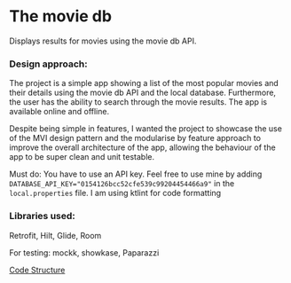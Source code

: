 # The movie db
Displays results for movies using the movie db API.

### Design approach:
The project is a simple app showing a list of the most popular movies and their details using the 
movie db API and the local database. Furthermore, the user has the ability to search through the 
movie results. The app is available online and offline.

Despite being simple in features, I wanted the project to showcase the use of the MVI design pattern
and the modularise by feature approach to improve the overall architecture of the app, allowing the
behaviour of the app to be super clean and unit testable.

Must do:
You have to use an API key. Feel free to use mine by adding `DATABASE_API_KEY="0154126bcc52cfe539c99204454466a9"` in the `local.properties` file.
I am using ktlint for code formatting

### Libraries used:
Retrofit, Hilt, Glide, Room

For testing: mockk, showkase, Paparazzi

[Code Structure](docs/architecture.md)
